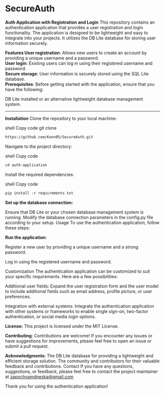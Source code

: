 # SecureAuth
<b>Auth Application with Registration and Login</b>
This repository contains an authentication application that provides a user registration and login functionality. The application is designed to be lightweight and easy to integrate into your projects. It utilizes the DB Lite database for storing user information securely.

<b>Features User registration</b>: Allows new users to create an account by providing a unique username and a password.<br/>
<b>User login</b>: Existing users can log in using their registered username and password.<br/>
<b>Secure storage</b>: User information is securely stored using the SQL Lite database.<br/>
<b>Prerequisites</b>: Before getting started with the application, ensure that you have the following:

DB Lite installed or an alternative lightweight database management system.
<hr>

<b>Installation</b>
Clone the repository to your local machine:

shell
Copy code
git clone
```md
https://github.com/Kann05/SecureAuth.git
```
Navigate to the project directory:

shell
Copy code
```md
cd auth-application
```
Install the required dependencies:

shell
Copy code
```md
pip install -r requirements.txt
```
<b>Set up the database connection:</b>

Ensure that DB Lite or your chosen database management system is running.
Modify the database connection parameters in the config.py file according to your setup.
Usage
To use the authentication application, follow these steps:

<b>Run the application</b>:

Register a new user by providing a unique username and a strong password.

Log in using the registered username and password.

Customization
The authentication application can be customized to suit your specific requirements. Here are a few possibilities:


Additional user fields: Expand the user registration form and the user model to include additional fields such as email address, profile picture, or user preferences.

Integration with external systems: Integrate the authentication application with other systems or frameworks to enable single sign-on, two-factor authentication, or social media login options.

<b>License:</b> This project is licensed under the MIT License.

<b>Contributing</b>: Contributions are welcome! If you encounter any issues or have suggestions for improvements, please feel free to open an issue or submit a pull request.

<b>Acknowledgments</b>: The DB Lite database for providing a lightweight and efficient storage solution.
The community and contributors for their valuable feedback and contributions.
Contact
If you have any questions, suggestions, or feedback, please feel free to contact the project maintainer at zapochvamdneska@gmail.com

Thank you for using the authentication application!
